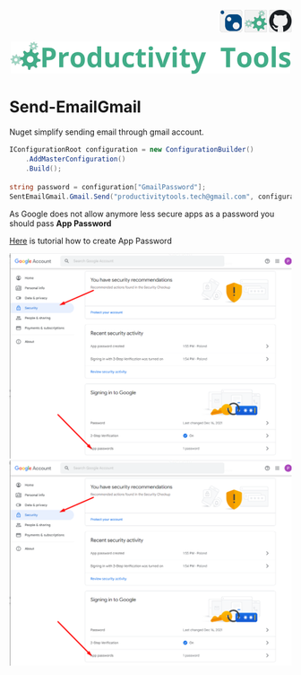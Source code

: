 <!--Category:Powershell--> 
 <p align="right">
    <a href="https://www.powershellgallery.com/packages/ProductivityTools.PSSetLockScreen/"><img src="Images/Header/Nuget_border_40px.png" /></a>
    <a href="http://www.productivitytools.tech/sql-commands/"><img src="Images/Header/ProductivityTools_green_40px_2.png" /><a> 
    <a href="https://www.github.com/pwujczyk/ProductivityTools.PSSetLockScreen"><img src="Images/Header/Github_border_40px.png" /></a>
</p>
<p align="center">
    <a href="http://productivitytools.tech/">
        <img src="Images/Header/LogoTitle_green_500px.png" />
    </a>
</p>

# Send-EmailGmail

Nuget simplify sending email through gmail account.

<!--more-->
<!--og-image-->

```c#
IConfigurationRoot configuration = new ConfigurationBuilder()
	.AddMasterConfiguration()
	.Build();
    
string password = configuration["GmailPassword"];
SentEmailGmail.Gmail.Send("productivitytools.tech@gmail.com", configuration["GmailPassword"], "pwujczyk@hotmail.com", "Subject", body);
```

As Google does not allow anymore less secure apps as a password you should pass **App Password**  

[Here](https://support.google.com/accounts/answer/185833/) is tutorial how to create App Password

![](Images/2022-10-02-16-44-41.png)![](Images/2022-10-02-16-44-48.png)
